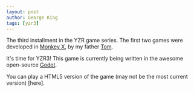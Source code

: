 ```yaml
---
layout: post
author: George King
tags: [yzr3]
---
```


The third installment in the YZR game series. The first two games were developed in [Monkey X](https://github.com/blitz-research/monkey/tree/develop), by my father [Tom](http://silentshark.co.uk/). 

It's time for YZR3! This game is currently being written in the awesome open-source [Godot](https://godotengine.org/).

You can play a HTML5 version of the game (may not be the most current version) [here].

